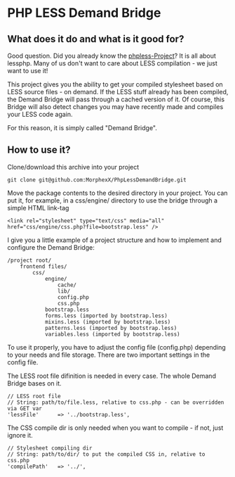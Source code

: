 # PHP LESS Demand Bridge


## What does it do and what is it good for?

Good question. Did you already know the [phpless-Project](https://github.com/leafo/lessphp)?
It is all about lessphp. Many of us don't want to care about LESS compilation - we just want to use it!

This project gives you the ability to get your compiled stylesheet based on LESS source files - on demand.
If the LESS stuff already has been compiled, the Demand Bridge will pass through a cached version of it.
Of course, this Bridge will also detect changes you may have recently made and compiles your LESS code again.

For this reason, it is simply called "Demand Bridge".

## How to use it?

Clone/download this archive into your project

	git clone git@github.com:MorphexX/PhpLessDemandBridge.git

Move the package contents to the desired directory in your project.
You can put it, for example, in a css/engine/ directory to use the bridge through a simple HTML link-tag

	<link rel="stylesheet" type="text/css" media="all"  href="css/engine/css.php?file=bootstrap.less" />

I give you a little example of a project structure and how to implement and configure the Demand Bridge:

	/project root/
		frontend files/
			css/
				engine/
					cache/
					lib/
					config.php
					css.php
				bootstrap.less
				forms.less (imported by bootstrap.less)
				mixins.less (imported by bootstrap.less)
				patterns.less (imported by bootstrap.less)
				variables.less (imported by bootstrap.less)

To use it properly, you have to adjust the config file (config.php) depending to your needs and file storage.
There are two important settings in the config file.

The LESS root file difinition is needed in every case. The whole Demand Bridge bases on it.

	// LESS root file
    // String: path/to/file.less, relative to css.php - can be overridden via GET var
    'lessFile'		=> '../bootstrap.less',

The CSS compile dir is only needed when you want to compile - if not, just ignore it.

    // Stylesheet compiling dir
    // String: path/to/dir/ to put the compiled CSS in, relative to css.php
    'compilePath' 	=> '../',
